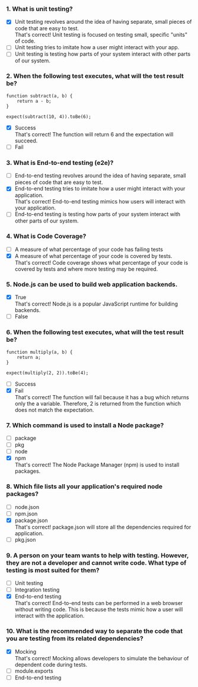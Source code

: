 ### 1. What is unit testing?

- [x] Unit testing revolves around the idea of having separate, small pieces of code that are easy to test. <br>
      That's correct! Unit testing is focused on testing small, specific "units" of code.
- [ ] Unit testing tries to imitate how a user might interact with your app.
- [ ] Unit testing is testing how parts of your system interact with other parts of our system.

### 2. When the following test executes, what will the test result be?

```
function subtract(a, b) {
    return a - b;
}

expect(subtract(10, 4)).toBe(6);
```

- [x] Success <br>
      That's correct! The function will return 6 and the expectation will succeed.
- [ ] Fail

### 3. What is End-to-end testing (e2e)?

- [ ] End-to-end testing revolves around the idea of having separate, small pieces of code that are easy to test.
- [x] End-to-end testing tries to imitate how a user might interact with your application. <br>
      That's correct! End-to-end testing mimics how users will interact with your application.
- [ ] End-to-end testing is testing how parts of your system interact with other parts of our system.

### 4. What is Code Coverage?

- [ ] A measure of what percentage of your code has failing tests
- [x] A measure of what percentage of your code is covered by tests. <br>
      That's correct! Code coverage shows what percentage of your code is covered by tests and where more testing may be required.

### 5. Node.js can be used to build web application backends.

- [x] True <br>
      That's correct! Node.js is a popular JavaScript runtime for building backends.
- [ ] False

### 6. When the following test executes, what will the test result be?

```
function multiply(a, b) {
    return a;
}

expect(multiply(2, 2)).toBe(4);
```

- [ ] Success
- [x] Fail <br>
      That's correct! The function will fail because it has a bug which returns only the a variable. Therefore, 2 is returned from the function which does not match the expectation.

### 7. Which command is used to install a Node package?

- [ ] package
- [ ] pkg
- [ ] node
- [x] npm <br>
      That's correct! The Node Package Manager (npm) is used to install packages.

### 8. Which file lists all your application's required node packages?

- [ ] node.json
- [ ] npm.json
- [x] package.json <br>
      That's correct! package.json will store all the dependencies required for application.
- [ ] pkg.json

### 9. A person on your team wants to help with testing. However, they are not a developer and cannot write code. What type of testing is most suited for them?

- [ ] Unit testing
- [ ] Integration testing
- [x] End-to-end testing <br>
      That's correct! End-to-end tests can be performed in a web browser without writing code. This is because the tests mimic how a user will interact with the application.

### 10. What is the recommended way to separate the code that you are testing from its related dependencies?

- [x] Mocking <br>
      That's correct! Mocking allows developers to simulate the behaviour of dependent code during tests.
- [ ] module.exports
- [ ] End-to-end testing
